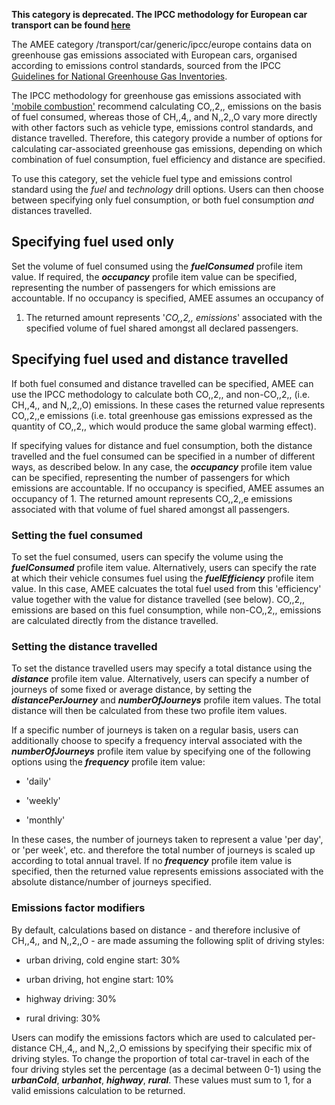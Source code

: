 **This category is deprecated. The IPCC methodology for European car
transport can be found [here](European_road_transport_by_IPCC)**

The AMEE category /transport/car/generic/ipcc/europe contains data on
greenhouse gas emissions associated with European cars, organised
according to emissions control standards, sourced from the IPCC
[Guidelines for National Greenhouse Gas
Inventories](http://www.ipcc-nggip.iges.or.jp/).

The IPCC methodology for greenhouse gas emissions associated with
['mobile
combustion'](http://www.ipcc-nggip.iges.or.jp/public/2006gl/pdf/2_Volume2/V2_3_Ch3_Mobile_Combustion.pdf)
recommend calculating CO,,2,, emissions on the basis of fuel consumed,
whereas those of CH,,4,, and N,,2,,O vary more directly with other
factors such as vehicle type, emissions control standards, and distance
travelled. Therefore, this category provide a number of options for
calculating car-associated greenhouse gas emissions, depending on which
combination of fuel consumption, fuel efficiency and distance are
specified.

To use this category, set the vehicle fuel type and emissions control
standard using the *fuel* and *technology* drill options. Users can then
choose between specifying only fuel consumption, or both fuel
consumption *and* distances travelled.

## Specifying fuel used only

Set the volume of fuel consumed using the ***fuelConsumed*** profile
item value. If required, the ***occupancy*** profile item value can be
specified, representing the number of passengers for which emissions are
accountable. If no occupancy is specified, AMEE assumes an occupancy of
1. The returned amount represents '*CO,,2,, emissions*' associated with
the specified volume of fuel shared amongst all declared passengers.

## Specifying fuel used and distance travelled

If both fuel consumed and distance travelled can be specified, AMEE can
use the IPCC methodology to calculate both CO,,2,, and non-CO,,2,, (i.e.
CH,,4,, and N,,2,,O) emissions. In these cases the returned value
represents CO,,2,,e emissions (i.e. total greenhouse gas emissions
expressed as the quantity of CO,,2,, which would produce the same global
warming effect).

If specifying values for distance and fuel consumption, both the
distance travelled and the fuel consumed can be specified in a number of
different ways, as described below. In any case, the ***occupancy***
profile item value can be specified, representing the number of
passengers for which emissions are accountable. If no occupancy is
specified, AMEE assumes an occupancy of 1. The returned amount
represents CO,,2,,e emissions associated with that volume of fuel shared
amongst all passengers.

### Setting the fuel consumed

To set the fuel consumed, users can specify the volume using the
***fuelConsumed*** profile item value. Alternatively, users can specify
the rate at which their vehicle consumes fuel using the
***fuelEfficiency*** profile item value. In this case, AMEE calcuates
the total fuel used from this 'efficiency' value together with the value
for distance travelled (see below). CO,,2,, emissions are based on this
fuel consumption, while non-CO,,2,, emissions are calculated directly
from the distance travelled.

### Setting the distance travelled

To set the distance travelled users may specify a total distance using
the ***distance*** profile item value. Alternatively, users can specify
a number of journeys of some fixed or average distance, by setting the
***distancePerJourney*** and ***numberOfJourneys*** profile item values.
The total distance will then be calculated from these two profile item
values.

If a specific number of journeys is taken on a regular basis, users can
additionally choose to specify a frequency interval associated with the
***numberOfJourneys*** profile item value by specifying one of the
following options using the ***frequency*** profile item value:

  - 'daily'

<!-- end list -->

  - 'weekly'

<!-- end list -->

  - 'monthly'

In these cases, the number of journeys taken to represent a value 'per
day', or 'per week', etc. and therefore the total number of journeys is
scaled up according to total annual travel. If no ***frequency***
profile item value is specified, then the returned value represents
emissions associated with the absolute distance/number of journeys
specified.

### Emissions factor modifiers

By default, calculations based on distance - and therefore inclusive of
CH,,4,, and N,,2,,O - are made assuming the following split of driving
styles:

  - urban driving, cold engine start: 30%

<!-- end list -->

  - urban driving, hot engine start: 10%

<!-- end list -->

  - highway driving: 30%

<!-- end list -->

  - rural driving: 30%

Users can modify the emissions factors which are used to calculated
per-distance CH,,4,, and N,,2,,O emissions by specifying their specific
mix of driving styles. To change the proportion of total car-travel in
each of the four driving styles set the percentage (as a decimal between
0-1) using the ***urbanCold***, ***urbanhot***, ***highway***,
***rural***. These values must sum to 1, for a valid emissions
calculation to be returned.
